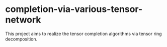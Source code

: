 # completion-via-various-tensor-network
This project aims to realize the tensor completion algorithms via tensor ring decomposition.
